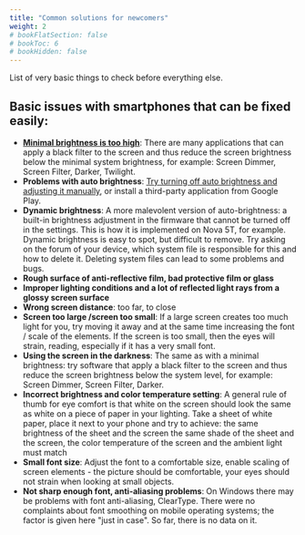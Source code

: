 ```yaml
---
title: "Common solutions for newcomers"
weight: 2
# bookFlatSection: false
# bookToc: 6
# bookHidden: false
---
```


List of very basic things to check before everything else.

## Basic issues with smartphones that can be fixed easily:

* [**Minimal brightness is too high**](https://ledstrain.org/d/21-usable-smartphones/14): There are many applications that can apply a black filter to the screen and thus reduce the screen brightness below the minimal system brightness, for example: Screen Dimmer, Screen Filter, Darker, Twilight.
* **Problems with auto brightness**: [Try turning off auto brightness and adjusting it manually](https://ledstrain.org/d/21-usable-smartphones/92), or install a third-party application from Google Play.
* **Dynamic brightness**: A more malevolent version of auto-brightness: a built-in brightness adjustment in the firmware that cannot be turned off in the settings. This is how it is implemented on Nova 5T, for example. Dynamic brightness is easy to spot, but difficult to remove. Try asking on the forum of your device, which system file is responsible for this and how to delete it. Deleting system files can lead to some problems and bugs.
* **Rough surface of anti-reflective film, bad protective film or glass**
* **Improper lighting conditions and a lot of reflected light rays from a glossy screen surface**
* **Wrong screen distance**: too far, to close
* **Screen too large /screen too small**: If a large screen creates too much light for you, try moving it away and at the same time increasing the font / scale of the elements.
If the screen is too small, then the eyes will strain, reading, especially if it has a very small font.
* **Using the screen in the darkness**: The same as with a minimal brightness: try software that apply a black filter to the screen and thus reduce the screen brightness below the system level, for example: Screen Dimmer, Screen Filter, Darker.
* **Incorrect brightness and color temperature setting**: A general rule of thumb for eye comfort is that white on the screen should look the same as white on a piece of paper in your lighting. Take a sheet of white paper, place it next to your phone and try to achieve:
the same brightness of the sheet and the screen the same shade of the sheet and the screen, the color temperature of the screen and the ambient light must match
* **Small font size**: Adjust the font to a comfortable size, enable scaling of screen elements - the picture should be comfortable, your eyes should not strain when looking at small objects.
* **Not sharp enough font, anti-aliasing problems**: On Windows there may be problems with font anti-aliasing, ClearType. There were no complaints about font smoothing on mobile operating systems; the factor is given here "just in case". So far, there is no data on it.

